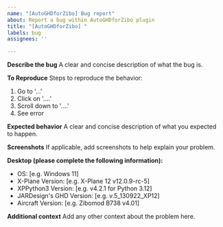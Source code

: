 ```yaml
---
name: "[AutoGHDforZibo] Bug report"
about: Report a bug within AutoGHDforZibo plugin
title: "[AutoGHDforZibo] "
labels: bug
assignees: ''

---
```


**Describe the bug**
A clear and concise description of what the bug is.

**To Reproduce**
Steps to reproduce the behavior:
1. Go to '...'
2. Click on '....'
3. Scroll down to '....'
4. See error

**Expected behavior**
A clear and concise description of what you expected to happen.

**Screenshots**
If applicable, add screenshots to help explain your problem.

**Desktop (please complete the following information):**
 - OS: [e.g. Windows 11]
 - X-Plane Version: [e.g. X-Plane 12 v12.0.9-rc-5]
 - XPPython3 Version: [e.g. v4.2.1 for Python 3.12]
 - JARDesign's GHD Version: [e.g. v.5_130922_XP12]
 - Aircraft Version: [e.g. Zibomod B738 v4.01]

**Additional context**
Add any other context about the problem here.
